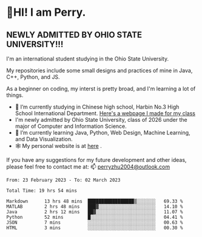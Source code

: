 # 🌄HI! I am Perry. <br> #
## NEWLY ADMITTED BY OHIO STATE UNIVERSITY!!! ##  
I'm an international student studying in the Ohio State University. <br>

My repositories include some small designs and practices of mine in Java, C++, Python, and JS. <br>

As a beginner on coding, my interst is pretty broad, and I'm learning a lot of things. <br>
- 🔭 I’m currently studying in Chinese high school, Harbin No.3 High School International Department. [Here's a webpage I made for my class](https://perry2004.github.io/weirdos/)
- I'm newly admitted by Ohio State University, class of 2026 under the major of Computer and Information Science. 
- 🌱 I’m currently learning Java, Python, Web Design, Machine Learning, and Data Visualization. 
- 🕸️ My personal website is at <a href="https://zhu-yp.cn">here</a> .  

If you have any suggestions for my future development and other ideas, please feel free to contact me at: 📫 [perryzhu2004@outlook.com](mailto:perryzhu2004@outlook.com)

<!--START_SECTION:waka-->

```text
From: 23 February 2023 - To: 02 March 2023

Total Time: 19 hrs 54 mins

Markdown      13 hrs 48 mins  █████████████████▒░░░░░░░   69.33 %
MATLAB        2 hrs 48 mins   ███▓░░░░░░░░░░░░░░░░░░░░░   14.10 %
Java          2 hrs 12 mins   ██▓░░░░░░░░░░░░░░░░░░░░░░   11.07 %
Python        52 mins         █░░░░░░░░░░░░░░░░░░░░░░░░   04.41 %
JSON          7 mins          ░░░░░░░░░░░░░░░░░░░░░░░░░   00.63 %
HTML          3 mins          ░░░░░░░░░░░░░░░░░░░░░░░░░   00.30 %
```

<!--END_SECTION:waka-->